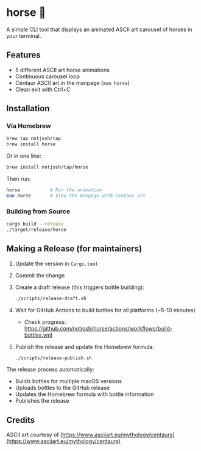 # horse 🐴

A simple CLI tool that displays an animated ASCII art carousel of horses in your terminal.

## Features

- 5 different ASCII art horse animations
- Continuous carousel loop
- Centaur ASCII art in the manpage (`man horse`)
- Clean exit with Ctrl+C

## Installation

### Via Homebrew

```bash
brew tap notjosh/tap
brew install horse
```

Or in one line:

```bash
brew install notjosh/tap/horse
```

Then run:

```bash
horse           # Run the animation
man horse       # View the manpage with centaur art
```

### Building from Source

```bash
cargo build --release
./target/release/horse
```

## Making a Release (for maintainers)

1. Update the version in `Cargo.toml`
2. Commit the change
3. Create a draft release (this triggers bottle building):

   ```bash
   ./scripts/release-draft.sh
   ```

4. Wait for GitHub Actions to build bottles for all platforms (~5-10 minutes)

   - Check progress: https://github.com/notjosh/horse/actions/workflows/build-bottles.yml

5. Publish the release and update the Homebrew formula:

   ```bash
   ./scripts/release-publish.sh
   ```

The release process automatically:

- Builds bottles for multiple macOS versions
- Uploads bottles to the GitHub release
- Updates the Homebrew formula with bottle information
- Publishes the release

## Credits

ASCII art courtesy of [https://www.asciiart.eu/mythology/centaurs](https://www.asciiart.eu/mythology/centaurs)
